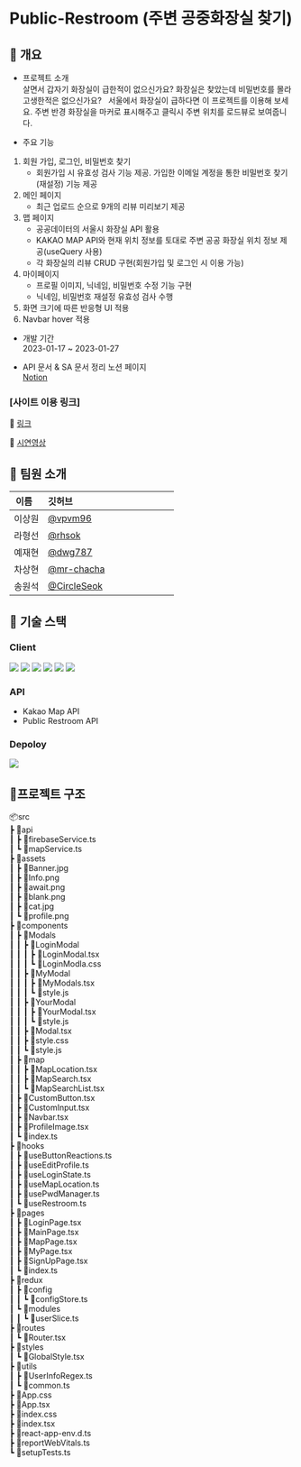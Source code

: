 # Public-Restroom (주변 공중화장실 찾기)

## 📃 개요
- 프로젝트 소개  
살면서 갑자기 화장실이 급한적이 없으신가요? 화장실은 찾았는데 비밀번호를 몰라 고생한적은 없으신가요?  
서울에서 화장실이 급하다면 이 프로젝트를 이용해 보세요. 주변 반경 화장실을 마커로 표시해주고 클릭시 주변 위치를 로드뷰로 보여줍니다.

- 주요 기능
 1. 회원 가입, 로그인, 비밀번호 찾기 
    - 회원가입 시 유효성 검사 기능 제공. 가입한 이메일 계정을 통한 비밀번호 찾기(재설정) 기능 제공
 2. 메인 페이지
    - 최근 업로드 순으로 9개의 리뷰 미리보기 제공
 3. 맵 페이지
    - 공공데이터의 서울시 화장실 API 활용
    - KAKAO MAP API와 현재 위치 정보를 토대로 주변 공공 화장실 위치 정보 제공(useQuery 사용) 
    - 각 화장실의 리뷰 CRUD 구현(회원가입 및 로그인 시 이용 가능)
 4. 마이페이지
    - 프로필 이미지, 닉네임, 비밀번호 수정 기능 구현
    - 닉네임, 비밀번호 재설정 유효성 검사 수행
 5. 화면 크기에 따른 반응형 UI 적용
 6. Navbar hover 적용

- 개발 기간  
2023-01-17 ~ 2023-01-27

- API 문서 & SA 문서 정리 노션 페이지  
[Notion](https://www.notion.so/B-2-659a6f280108402ca783570fbd049676)  
### [사이트 이용 링크]

📖 [링크](https://public-restroom-project.vercel.app/)  

📖 [시연영상](https://www.youtube.com/watch?v=OeeAc9vG3HE)

## 👥 팀원 소개

| 이름   | 깃허브                                          |
| ------ | --------------------------------------------  |
| 이상원 | [@vpvm96](https://github.com/vpvm96)           |
| 라형선 | [@rhsok](https://github.com/rhsok)             |
| 예재현 | [@dwg787](https://github.com/dwg787)           |
| 차상현 | [@mr-chacha](https://github.com/mr-chacha)     |
| 송원석 | [@CircleSeok](https://github.com/CircleSeok)   |

## 🔧 기술 스택

### Client  

<img src="https://img.shields.io/badge/html5-E34F26?style=for-the-badge&logo=html5&logoColor=white"> <img src="https://img.shields.io/badge/css-1572B6?style=for-the-badge&logo=css3&logoColor=white"> <img src="https://img.shields.io/badge/react-61DAFB?style=for-the-badge&logo=react&logoColor=black"> <img src="https://img.shields.io/badge/firebase-FFCA28?style=for-the-badge&logo=firebase&logoColor=white"> <img src="https://img.shields.io/badge/React Query-FF4154?style=for-the-badge&logo=React Query&logoColor=white"> <img src="https://img.shields.io/badge/Redux-764ABC?style=for-the-badge&logo=Redux&logoColor=white">

### API

- Kakao Map API
- Public Restroom API

### Depoloy

<img src="https://img.shields.io/badge/Vercel-000000?style=for-the-badge&logo=Vercel&logoColor=white">

## 📁프로젝트 구조

📦src  
 ┣ 📂api  
 ┃ ┣ 📜firebaseService.ts  
 ┃ ┗ 📜mapService.ts  
 ┣ 📂assets  
 ┃ ┣ 📜Banner.jpg  
 ┃ ┣ 📜Info.png  
 ┃ ┣ 📜await.png  
 ┃ ┣ 📜blank.png  
 ┃ ┣ 📜cat.jpg  
 ┃ ┗ 📜profile.png  
 ┣ 📂components  
 ┃ ┣ 📂Modals  
 ┃ ┃ ┣ 📂LoginModal  
 ┃ ┃ ┃ ┣ 📜LoginModal.tsx  
 ┃ ┃ ┃ ┗ 📜LoginModla.css  
 ┃ ┃ ┣ 📂MyModal  
 ┃ ┃ ┃ ┣ 📜MyModals.tsx  
 ┃ ┃ ┃ ┗ 📜style.js  
 ┃ ┃ ┣ 📂YourModal  
 ┃ ┃ ┃ ┣ 📜YourModal.tsx  
 ┃ ┃ ┃ ┗ 📜style.js  
 ┃ ┃ ┣ 📜Modal.tsx  
 ┃ ┃ ┣ 📜style.css  
 ┃ ┃ ┗ 📜style.js  
 ┃ ┣ 📂map  
 ┃ ┃ ┣ 📜MapLocation.tsx  
 ┃ ┃ ┣ 📜MapSearch.tsx  
 ┃ ┃ ┗ 📜MapSearchList.tsx  
 ┃ ┣ 📜CustomButton.tsx  
 ┃ ┣ 📜CustomInput.tsx  
 ┃ ┣ 📜Navbar.tsx  
 ┃ ┣ 📜ProfileImage.tsx  
 ┃ ┗ 📜index.ts  
 ┣ 📂hooks  
 ┃ ┣ 📜useButtonReactions.ts  
 ┃ ┣ 📜useEditProfile.ts  
 ┃ ┣ 📜useLoginState.ts  
 ┃ ┣ 📜useMapLocation.ts  
 ┃ ┣ 📜usePwdManager.ts  
 ┃ ┗ 📜useRestroom.ts  
 ┣ 📂pages  
 ┃ ┣ 📜LoginPage.tsx  
 ┃ ┣ 📜MainPage.tsx  
 ┃ ┣ 📜MapPage.tsx  
 ┃ ┣ 📜MyPage.tsx  
 ┃ ┣ 📜SignUpPage.tsx  
 ┃ ┗ 📜index.ts  
 ┣ 📂redux  
 ┃ ┣ 📂config  
 ┃ ┃ ┗ 📜configStore.ts  
 ┃ ┗ 📂modules  
 ┃ ┃ ┗ 📜userSlice.ts  
 ┣ 📂routes  
 ┃ ┗ 📜Router.tsx  
 ┣ 📂styles  
 ┃ ┗ 📜GlobalStyle.tsx  
 ┣ 📂utils  
 ┃ ┣ 📜UserInfoRegex.ts  
 ┃ ┗ 📜common.ts  
 ┣ 📜App.css  
 ┣ 📜App.tsx  
 ┣ 📜index.css  
 ┣ 📜index.tsx  
 ┣ 📜react-app-env.d.ts  
 ┣ 📜reportWebVitals.ts  
 ┗ 📜setupTests.ts  

